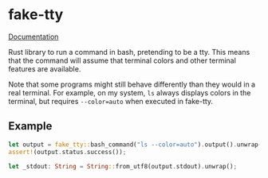 # fake-tty

[Documentation](https://docs.rs/crate/fake-tty)

Rust library to run a command in bash, pretending to be a tty. This means that the command will assume that terminal colors and other terminal features are available.

Note that some programs might still behave differently than they would in a real terminal. For example, on my system, `ls` always displays colors in the terminal, but requires `--color=auto` when executed in fake-tty.

## Example

```rust
let output = fake_tty::bash_command("ls --color=auto").output().unwrap();
assert!(output.status.success());

let _stdout: String = String::from_utf8(output.stdout).unwrap();
```
